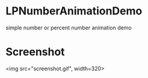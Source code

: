 # LPNumberAnimationDemo

simple number or percent number animation demo

# Screenshot

<img src="screenshot.gif", width=320>
